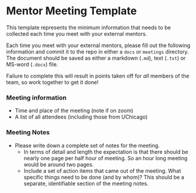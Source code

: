 # Mentor Meeting Template

This template represents the minimum information that needs to be collected each time you meet with your external mentors.

Each time you meet with your external mentors, please fill out the following information and commit it to the repo in either a `docs` or `meetings` directory. The document should be saved as either a markdown (`.md`), text (`.txt`) or MS-word (`.docx`) file.

Failure to complete this will result in points taken off for _all_ members of the team, so work together to get it done!

### Meeting information
- Time and place of the meeting (note if on zoom)
- A list of all attendees (including those from UChicago)
  
### Meeting Notes
- Please write down a complete set of notes for the meeting. 
  - In terms of detail and length the expectation is that there should be nearly one page per half hour of meeting. So an hour long meeting would be around two pages.
  - Include a set of action items that came out of the meeting. What specific things need to be done (and by whom)? This should be a separate, identifiable section of the meeting notes. 
